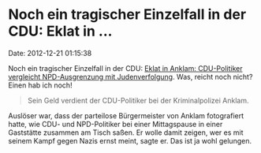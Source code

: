 Noch ein tragischer Einzelfall in der CDU: Eklat in \...
========================================================

Date: 2012-12-21 01:15:38

Noch ein tragischer Einzelfall in der CDU: [Eklat in Anklam:
CDU-Politiker vergleicht NPD-Ausgrenzung mit
Judenverfolgung](http://blog.zeit.de/stoerungsmelder/2012/12/20/eklat-in-anklam-cdu-politiker-vergleicht-npd-ausgrenzung-mit-judenverfolgung_10913).
Was, reicht noch nicht? Einen hab ich noch!

> Sein Geld verdient der CDU-Politiker bei der Kriminalpolizei Anklam.

Auslöser war, dass der parteilose Bürgermeister von Anklam fotografiert
hatte, wie CDU- und NPD-Politiker bei einer Mittagspause in einer
Gaststätte zusammen am Tisch saßen. Er wolle damit zeigen, wer es mit
seinem Kampf gegen Nazis ernst meint, sagte er. Das ist ja wohl
gelungen.
